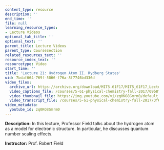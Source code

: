 ```yaml
---
content_type: resource
description: ''
end_time: ''
file: null
learning_resource_types:
- Lecture Videos
optional_tab_title: ''
optional_text: ''
parent_title: Lecture Videos
parent_type: CourseSection
related_resources_text: ''
resource_index_text: ''
resourcetype: Video
start_time: ''
title: 'Lecture 21: Hydrogen Atom II. Rydberg States'
uid: 7bdaf664-769f-5066-f76a-8f7746bd336d
video_files:
  archive_url: https://archive.org/download/MIT5.61F17/MIT5_61F17_Lecture_21_300k.mp4
  video_captions_file: /courses/5-61-physical-chemistry-fall-2017/09b8f09087c65b0eabc849761517b506_zq0KO8Gmrm0.vtt
  video_thumbnail_file: https://img.youtube.com/vi/zq0KO8Gmrm0/default.jpg
  video_transcript_file: /courses/5-61-physical-chemistry-fall-2017/3f65d39ea933d8ade7ec3ec9375b4f08_zq0KO8Gmrm0.pdf
video_metadata:
  youtube_id: zq0KO8Gmrm0
---
```


**Description:** In this lecture, Professor Field talks about the hydrogen atom as a model for electronic structure. In particular, he discusses quantum number scaling effects.

**Instructor:** Prof. Robert Field